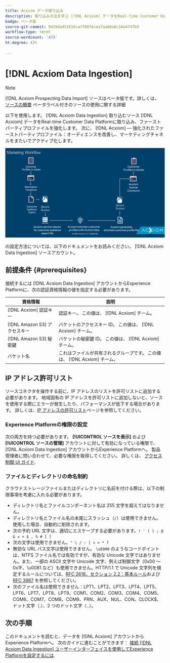 ```yaml
---
title: Acxiom データ取り込み
description: 取り込み方法を学ぶ [!DNL Acxiom] データをReal-time Customer Data Platformに送信し、ファーストパーティプロファイルを強化し、オーディエンスを向上させて、マーケティングチャネル全体でアクティブ化します。
badge: ベータ版
source-git-commit: 9419da451616ca7f087ecea7aa66a6c10a474fb3
workflow-type: tm+mt
source-wordcount: '473'
ht-degree: 42%

---
```


# [!DNL Acxiom Data Ingestion]

>[!NOTE]
>
>[!DNL Acxiom Prospecting Data Import] ソースはベータ版です。詳しくは、 [ソースの概要](../../home.md#terms-and-conditions) ベータラベル付きのソースの使用に関する詳細

以下を使用します。 [!DNL Acxiom Data Ingestion] 取り込むソース [!DNL Acxiom] データをReal-time Customer Data Platformに取り込み、ファーストパーティプロファイルを強化します。 次に、 [!DNL Acxiom] — 強化されたファーストパーティプロファイル：オーディエンスを改善し、マーケティングチャネルをまたいでアクティブ化します。

![acxiom-data-ingestion-workflow](../../images/tutorials/create/acxiom-data-enhancement-import/acxiom-data-ingestion.png)

の設定方法については、以下のドキュメントをお読みください。 [!DNL Acxiom Data Ingestion] ソースアカウント。

## 前提条件 {#prerequisites}

接続するには [!DNL Acxiom Data Ingestion] アカウントからExperience Platformに、次の認証資格情報の値を指定する必要があります。

| 資格情報 | 説明 |
| --- | --- |
| [!DNL Acxiom] 認証キー | 認証キー。 この値は、 [!DNL Acxiom] チーム。 |
| [!DNL Amazon S3] アクセスキー | バケットのアクセスキー ID。 この値は、 [!DNL Acxiom] チーム。 |
| [!DNL Amazon S3] 秘密鍵 | バケットの秘密鍵 ID。 この値は、 [!DNL Acxiom] チーム。 |
| バケット名 | これはファイルが共有されるグループです。 この値は、 [!DNL Acxiom] チーム。 |

## IP アドレス許可リスト

ソースコネクタを操作する前に、IP アドレスのリストを許可リストに追加する必要があります。 地域固有の IP アドレスを許可リストに追加しないと、ソースを使用する際にエラーが発生したり、パフォーマンスが低下する場合があります。 詳しくは、[IP アドレスの許可リスト](../../ip-address-allow-list.md)ページを参照してください。

### Experience Platformの権限の設定

次の両方を持つ必要があります。 **[!UICONTROL ソースを表示]** および **[!UICONTROL ソースの管理]** アカウントに対して有効になっている権限で、 [!DNL Acxiom Data Ingestion] アカウントからExperience Platformへ。 製品管理者に問い合わせて、必要な権限を取得してください。 詳しくは、 [アクセス制御 UI ガイド](../../../access-control/ui/overview.md).

### ファイルとディレクトリの命名制約

クラウドストレージファイルまたはディレクトリに名前を付ける際は、以下の制限事項を考慮に入れる必要があります。

- ディレクトリ名とファイルコンポーネント名は 255 文字を超えてはなりません。
- ディレクトリ名とファイル名の末尾にスラッシュ（`/`）は使用できません。使用した場合、自動的に削除されます。
- 次の予約 URL 文字は、適切にエスケープする必要があります。`! ' ( ) ; @ & = + $ , % # [ ]`
- 次の文字は使用できません。`" \ / : | < > * ?`
- 無効な URL パス文字は使用できません。 `\uE000` のようなコードポイントは、NTFS ファイル名では有効ですが、有効な Unicode 文字ではありません。また、一部の ASCII 文字や Unicode 文字、例えば制御文字（0x00 ～ 0x1F、\u0081 など）も使用できません。HTTP/1.1 で Unicode 文字列を規定するルールについては、[RFC 2616、セクション 2.2：基本ルール](https://www.ietf.org/rfc/rfc2616.txt)および [RFC 3987](https://www.ietf.org/rfc/rfc3987.txt) を参照してください。
- 次のファイル名は使用できません：LPT1、LPT2、LPT3、LPT4、LPT5、LPT6、LPT7、LPT8、LPT9、COM1、COM2、COM3、COM4、COM5、COM6、COM7、COM8、COM9、PRN、AUX、NUL、CON、CLOCK$、ドット文字（.）、2 つのドット文字（..）。

## 次の手順

このドキュメントを読むと、データを [!DNL Acxiom] アカウントからExperience Platformへ。 次のガイドに進むことができます： [接続 [!DNL Acxiom Data Ingestion] ユーザーインターフェイスを使用してExperience Platformを設定するには](../../tutorials/ui/create/data-partners/acxiom-data-ingestion.md).
